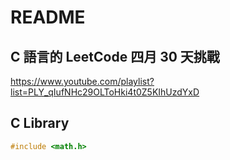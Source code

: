 # README

## C 語言的 LeetCode 四月 30 天挑戰

<https://www.youtube.com/playlist?list=PLY_qIufNHc29OLToHki4t0Z5KIhUzdYxD>

## C Library

```c
#include <math.h>
```
